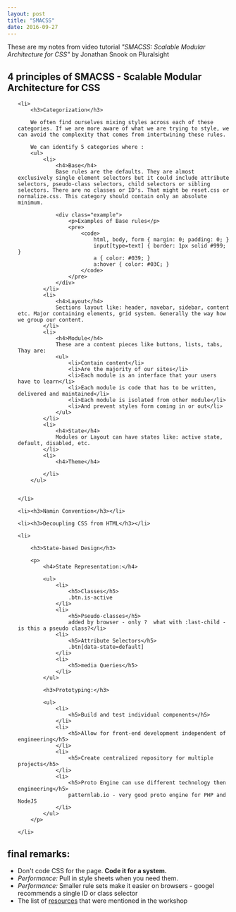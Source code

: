 ```yaml
---
layout: post
title: "SMACSS"
date: 2016-09-27
---
```


<p>These are my notes from video tutorial <em>"SMACSS: Scalable Modular Architecture for CSS"</em> by Jonathan Snook on Pluralsight</p>

<h2>4 principles of SMACSS - Scalable Modular Architecture for CSS</h2>

<ol>
	
	<li>
		<h3>Categorization</h3>
		
		We often find ourselves mixing styles across each of these categories. If we are more aware of what we are trying to style, we can avoid the complexity that comes from intertwining these rules.

		We can identify 5 categories where :
		<ul>
			<li>
				<h4>Base</h4>
				Base rules are the defaults. They are almost exclusively single element selectors but it could include attribute selectors, pseudo-class selectors, child selectors or sibling selectors. There are no classes or ID's. That might be reset.css or normalize.css. This category should contain only an absolute minimum.

				<div class="example">
					<p>Examples of Base rules</p>
					<pre>
						<code>
							html, body, form { margin: 0; padding: 0; }
							input[type=text] { border: 1px solid #999; }
							a { color: #039; }
							a:hover { color: #03C; }
						</code>
					</pre>
				</div>
			</li>
			<li>
				<h4>Layout</h4>
				Sections layout like: header, navebar, sidebar, content etc. Major containing elements, grid system. Generally the way how we group our content.
			</li>
			<li>
				<h4>Module</h4>
				These are a content pieces like buttons, lists, tabs, Thay are: 
				<ul>
					<li>Contain content</li>
					<li>Are the majority of our sites</li>
					<li>Each module is an interface that your users have to learn</li>
					<li>Each module is code that has to be written, delivered and maintained</li>
					<li>Each module is isolated from other module</li>
					<li>And prevent styles form coming in or out</li>
				</ul>
			</li>
			<li>
				<h4>State</h4>
				Modules or Layout can have states like: active state, default, disabled, etc.
			</li>
			<li>
				<h4>Theme</h4>
				
			</li>
		</ul> 


	</li>

	<li><h3>Namin Convention</h3></li>

	<li><h3>Decoupling CSS from HTML</h3></li>

	<li>

		<h3>State-based Design</h3>

		<p>
			<h4>State Representation:</h4>

			<ul>
				<li>
					<h5>Classes</h5>
					.btn.is-active
				</li>
				<li>
					<h5>Pseudo-classes</h5>
					added by browser - only ?  what with :last-child - is this a pseudo class?</li>
				<li>
					<h5>Attribute Selectors</h5>
					.btn[data-state=default]
				</li>
				<li>
					<h5>media Queries</h5>
				</li>
			</ul>

			<h3>Prototyping:</h3>

			<ul>
				<li>
					<h5>Build and test individual components</h5>
				</li>
				<li>
					<h5>Allow for front-end development independent of engineering</h5>
				</li>
				<li>
					<h5>Create centralized repository for multiple projects</h5>
				</li>
				<li>
					<h5>Proto Engine can use different technology then engineering</h5>
					patternlab.io - very good proto engine for PHP and NodeJS
				</li>
			</ul>
		</p>

	</li>

</ol>	

<p>
	<h2>final remarks: </h2>
	<ul>
		<li>Don't code CSS for the page. <strong>Code it for a system.</strong></li>
		<li><em>Performance:</em> Pull in style sheets when you need them.</li>
		<li><em>Performance:</em> Smaller rule sets make it easier on browsers - googel recommends a single ID or class selector</li>
		<li>The list of <a href="https://smacss.com/workshops/resources">resources</a> that were mentioned in the workshop</li>
	</ul>
</p>

